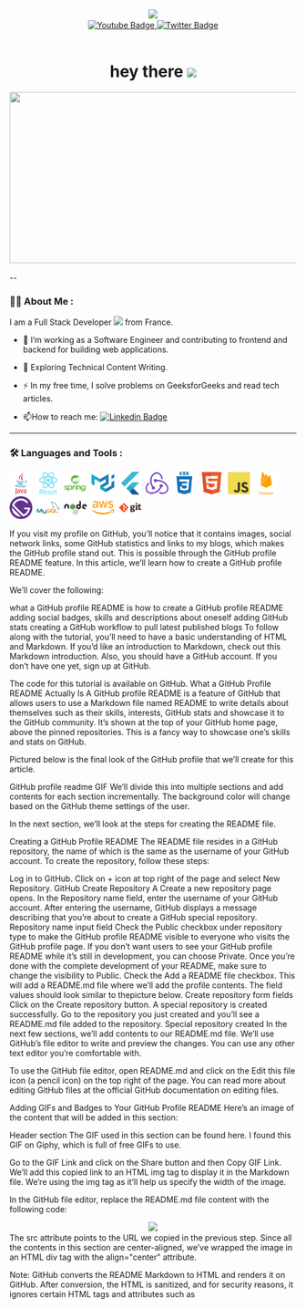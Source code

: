 <div id="header" align="center">
  <img src="https://media.giphy.com/media/M9gbBd9nbDrOTu1Mqx/giphy.gif" width="100"/>
</div>

<div id="badges" align="center">
  <a href="https://www.youtube.com/@FuRyMatZ">
    <img src="https://img.shields.io/badge/YouTube-red?style=for-the-badge&logo=youtube&logoColor=white" alt="Youtube Badge"/>
  </a>
  <a href="https://twitter.com/FuRyMatZ">
    <img src="https://img.shields.io/badge/Twitter-blue?style=for-the-badge&logo=twitter&logoColor=white" alt="Twitter Badge"/>
  </a>
</div>

<div align="center">
<img src="https://komarev.com/ghpvc/?username=FuRyMatZ&style=flat-square&color=blue" alt=""/>

<h1>
  hey there
  <img src="https://media.giphy.com/media/hvRJCLFzcasrR4ia7z/giphy.gif" width="30px"/>
</h1>

</div>

<div align="center">
  <img src="https://media.giphy.com/media/dWesBcTLavkZuG35MI/giphy.gif" width="600" height="300"/>
</div>

--

### :man_technologist: About Me :
I am a Full Stack Developer <img src="https://media.giphy.com/media/WUlplcMpOCEmTGBtBW/giphy.gif" width="30"> from France.

- :telescope: I’m working as a Software Engineer and contributing to frontend and backend for building web applications.

- :seedling: Exploring Technical Content Writing.

- :zap: In my free time, I solve problems on GeeksforGeeks and read tech articles.

- :mailbox:How to reach me: [![Linkedin Badge](https://img.shields.io/badge/-kakbar-blue?style=flat&logo=Linkedin&logoColor=white)](your-linkedin-url)

---

### :hammer_and_wrench: Languages and Tools :

<div>
  <img src="https://github.com/devicons/devicon/blob/master/icons/java/java-original-wordmark.svg" title="Java" alt="Java" width="40" height="40"/>&nbsp;
  <img src="https://github.com/devicons/devicon/blob/master/icons/react/react-original-wordmark.svg" title="React" alt="React" width="40" height="40"/>&nbsp;
  <img src="https://github.com/devicons/devicon/blob/master/icons/spring/spring-original-wordmark.svg" title="Spring" alt="Spring" width="40" height="40"/>&nbsp;
  <img src="https://github.com/devicons/devicon/blob/master/icons/materialui/materialui-original.svg" title="Material UI" alt="Material UI" width="40" height="40"/>&nbsp;
  <img src="https://github.com/devicons/devicon/blob/master/icons/flutter/flutter-original.svg" title="Flutter" alt="Flutter" width="40" height="40"/>&nbsp;
  <img src="https://github.com/devicons/devicon/blob/master/icons/redux/redux-original.svg" title="Redux" alt="Redux " width="40" height="40"/>&nbsp;
  <img src="https://github.com/devicons/devicon/blob/master/icons/css3/css3-plain-wordmark.svg"  title="CSS3" alt="CSS" width="40" height="40"/>&nbsp;
  <img src="https://github.com/devicons/devicon/blob/master/icons/html5/html5-original.svg" title="HTML5" alt="HTML" width="40" height="40"/>&nbsp;
  <img src="https://github.com/devicons/devicon/blob/master/icons/javascript/javascript-original.svg" title="JavaScript" alt="JavaScript" width="40" height="40"/>&nbsp;
  <img src="https://github.com/devicons/devicon/blob/master/icons/firebase/firebase-plain-wordmark.svg" title="Firebase" alt="Firebase" width="40" height="40"/>&nbsp;
  <img src="https://github.com/devicons/devicon/blob/master/icons/gatsby/gatsby-original.svg" title="Gatsby"  alt="Gatsby" width="40" height="40"/>&nbsp;
  <img src="https://github.com/devicons/devicon/blob/master/icons/mysql/mysql-original-wordmark.svg" title="MySQL"  alt="MySQL" width="40" height="40"/>&nbsp;
  <img src="https://github.com/devicons/devicon/blob/master/icons/nodejs/nodejs-original-wordmark.svg" title="NodeJS" alt="NodeJS" width="40" height="40"/>&nbsp;
  <img src="https://github.com/devicons/devicon/blob/master/icons/amazonwebservices/amazonwebservices-plain-wordmark.svg" title="AWS" alt="AWS" width="40" height="40"/>&nbsp;
  <img src="https://github.com/devicons/devicon/blob/master/icons/git/git-original-wordmark.svg" title="Git" **alt="Git" width="40" height="40"/>
</div>

If you visit my profile on GitHub, you’ll notice that it contains images, social network links, some GitHub statistics and links to my blogs, which makes the GitHub profile stand out. This is possible through the GitHub profile README feature. In this article, we’ll learn how to create a GitHub profile README.

We’ll cover the following:

what a GitHub profile README is
how to create a GitHub profile README
adding social badges, skills and descriptions about oneself
adding GitHub stats
creating a GitHub workflow to pull latest published blogs
To follow along with the tutorial, you’ll need to have a basic understanding of HTML and Markdown. If you’d like an introduction to Markdown, check out this Markdown introduction. Also, you should have a GitHub account. If you don’t have one yet, sign up at GitHub.

The code for this tutorial is available on GitHub.
What a GitHub Profile README Actually Is
A GitHub profile README is a feature of GitHub that allows users to use a Markdown file named README to write details about themselves such as their skills, interests, GitHub stats and showcase it to the GitHub community. It’s shown at the top of your GitHub home page, above the pinned repositories. This is a fancy way to showcase one’s skills and stats on GitHub.

Pictured below is the final look of the GitHub profile that we’ll create for this article.

GitHub profile readme GIF
We’ll divide this into multiple sections and add contents for each section incrementally. The background color will change based on the GitHub theme settings of the user.

In the next section, we’ll look at the steps for creating the README file.

Creating a GitHub Profile README
The README file resides in a GitHub repository, the name of which is the same as the username of your GitHub account. To create the repository, follow these steps:

Log in to GitHub.
Click on + icon at top right of the page and select New Repository.
GitHub Create Repository
A Create a new repository page opens. In the Repository name field, enter the username of your GitHub account. After entering the username, GitHub displays a message describing that you’re about to create a GitHub special repository.
Repository name input field
Check the Public checkbox under repository type to make the GitHub profile README visible to everyone who visits the GitHub profile page. If you don’t want users to see your GitHub profile README while it’s still in development, you can choose Private. Once you’re done with the complete development of your README, make sure to change the visibility to Public.
Check the Add a README file checkbox. This will add a README.md file where we’ll add the profile contents. The field values should look similar to thepicture below.
Create repository form fields
Click on the Create repository button. A special repository is created successfully. Go to the repository you just created and you’ll see a README.md file added to the repository.
Special repository created
In the next few sections, we’ll add contents to our README.md file. We’ll use GitHub’s file editor to write and preview the changes. You can use any other text editor you’re comfortable with.

To use the GitHub file editor, open README.md and click on the Edit this file icon (a pencil icon) on the top right of the page. You can read more about editing GitHub files at the official GitHub documentation on editing files.

Adding GIFs and Badges to Your GitHub Profile README
Here’s an image of the content that will be added in this section:

Header section
The GIF used in this section can be found here. I found this GIF on Giphy, which is full of free GIFs to use.

Go to the GIF Link and click on the Share button and then Copy GIF Link. We’ll add this copied link to an HTML img tag to display it in the Markdown file. We’re using the img tag as it’ll help us specify the width of the image.

In the GitHub file editor, replace the README.md file content with the following code:

<div id="header" align="center">
  <img src="https://media.giphy.com/media/M9gbBd9nbDrOTu1Mqx/giphy.gif" width="100"/>
</div>
The src attribute points to the URL we copied in the previous step. Since all the contents in this section are center-aligned, we’ve wrapped the image in an HTML div tag with the align="center" attribute.

Note: GitHub converts the README Markdown to HTML and renders it on GitHub. After conversion, the HTML is sanitized, and for security reasons, it ignores certain HTML tags and attributes such as <script>, <style>, style etc. For this reason, we’ve used an align attribute instead of CSS.

Now go to the preview tab. Pictured below is the output we get.

GIF preview
Next, we’ll add social network badges. On clicking the badge, it will redirect to the respective social networking sites. You can add social badges of various websites like Instagram, Facebook, Twitter, etc. For this tutorial, we’ll add three: Twitter, YouTube and LinkedIn.

To get the respective badges for each social network, we’ll use Shields.io, which provides various endpoints letting users create and customize social badges. We’ll use the https://img.shields.io/badge/ URL and pass additional parameters to this URL to get the respective social badges.

The first parameter we’ll pass is of the following format:

Label-Color
Label is the social network site name shown on the badge.
Color is the color of the badge.

For the three social networks, the values for this parameter will be:

LinkedIn: LinkedIn-blue
Twitter: Twitter-blue
YouTube: YouTube-red
When combined with https://img.shields.io/badge/, the following URL is created for LinkedIn:

https://img.shields.io/badge/LinkedIn-blue
After entering the above URL in the browser, we get the following output:

Linkedin badge with no styling
Note that we don’t have the icon for the badge added yet. To add it, we’ll use two query parameters in the following format:

logo={your social network icon name}
logoColor={color of the icon}
We’ll add both the parameters to the URL as below:

https://img.shields.io/badge/LinkedIn-blue?logo=linkedin&logoColor=white
We’ll also add a style parameter to the above URL. There are various styling options available, the details of which you can find at Shields.io. We’ll use for-the-badge styling.

The final URL for LinkedIn will be:

https://img.shields.io/badge/LinkedIn-blue?logo=linkedin&logoColor=white&style=for-the-badge
Now, when we hit this URL in the browser, we get the output pictured below.

Linkedin badge with styling
Similarly, we create URLs for other badges:

https://img.shields.io/badge/YouTube-red?style=for-the-badge&logo=youtube&logoColor=white
https://img.shields.io/badge/Twitter-blue?style=for-the-badge&logo=twitter&logoColor=white
We’ll wrap each URL in img tag like so:

<div id="badges">
  <img src="https://img.shields.io/badge/LinkedIn-blue?style=for-the-badge&logo=linkedin&logoColor=white" alt="LinkedIn Badge"/>
  <img src="https://img.shields.io/badge/YouTube-red?style=for-the-badge&logo=youtube&logoColor=white" alt="Youtube Badge"/>
  <img src="https://img.shields.io/badge/Twitter-blue?style=for-the-badge&logo=twitter&logoColor=white" alt="Twitter Badge"/>
</div>
We’ve wrapped the images in <div> tags to make sure all badges come on a single line. The above code will only display the image generated from the URL. To add hyperlinks for each of the badges, we’ll wrap each image with an <a> tag.

Build Your Own Developer Portfolio
Add the below code inside the <div> tag with id="header" and after the GIF <img> tag. Make sure to change the href attribute to point to your social profiles:

<div id="badges">
  <a href="your-linkedin-URL">
    <img src="https://img.shields.io/badge/LinkedIn-blue?style=for-the-badge&logo=linkedin&logoColor=white" alt="LinkedIn Badge"/>
  </a>
  <a href="your-youtube-URL">
    <img src="https://img.shields.io/badge/YouTube-red?style=for-the-badge&logo=youtube&logoColor=white" alt="Youtube Badge"/>
  </a>
  <a href="your-twitter-URL">
    <img src="https://img.shields.io/badge/Twitter-blue?style=for-the-badge&logo=twitter&logoColor=white" alt="Twitter Badge"/>
  </a>
</div>
Pictured below is the output we get.

Badges preview
Next in this section, we have a profile views counter. It counts the number of visits your GitHub profile gets. We’ll use an open-source project that offers the view-counter badge, the documentation of which is available at GitHub Profile Views Counter. We use it in a similar way we used the social badges. Below is the endpoint for the same. We’ll also added some styling parameters to this URL:

https://komarev.com/ghpvc/?username=your-github-username
Add the below code after the <div> tag with id="badges". Make sure to replace your-github-username with your username:

<img src="https://komarev.com/ghpvc/?username=your-github-username&style=flat-square&color=blue" alt=""/>
Pictured below is the output we get.

Profile counter preview
The last part of this sections is text with a wave (:wave:) GIF. The GIF is taken from Giphy and can be found here.

Add the below code after the profile view counter <img> tag:

<h1>
  hey there
  <img src="https://media.giphy.com/media/hvRJCLFzcasrR4ia7z/giphy.gif" width="30px"/>
</h1>
The output is pictured below.

Hey there text preview
Save the changes by clicking on the Commit changes button. This completes the first section of the GitHub profile README. Let’s move to adding more content to our README.md file.

Adding a Banner GIF and About Me Section
Here’s what we’ll be adding to our profile page in this section:

About me section
In this section, we’ll add GIF and some words describing details about ourself. You can find the GIF here.

To add the GIF, we’ll use an <img> tag, specify a height and width and wrap it inside a <div> to center the GIF using align="center". Add the following code to your README.md file:

<div align="center">
  <img src="https://media.giphy.com/media/dWesBcTLavkZuG35MI/giphy.gif" width="600" height="300"/>
</div>
The output of this is shown below.

GIF banner preview
Next, we’ll add the contents for the About Me section. For the description text we’ll use Markdown syntax, as we don’t need any sort of alignments. Append the below code in README.md:

---

### :woman_technologist: About Me :
--- is to add a horizontal rule before a new section. A horizontal rule in Markdown should be surrounded by blank lines. :woman_technologist: is the shortcode for the emoji used. For a male version, you can use :man_technologist:. For others, you can use :technologist:. You can find a list of emojis and the corresponding shortcodes in the GitHub repo.

Next, we’ll add a personal one-line introduction and use a wave (:wave:) GIF. Append the below code to README.md:

I am a Full Stack Developer <img src="https://media.giphy.com/media/WUlplcMpOCEmTGBtBW/giphy.gif" width="30"> from India.
Next is a list of points about yourself. To display a list, we’ll use - Markdown syntax. We’ll also prefix each line with an emoji. Add the following code to README.md and make changes according to your profile. Also, change your-linkedin-url to your profile URL:

- :telescope: I’m working as a Software Engineer and contributing to frontend and backend for building web applications.

- :seedling: Exploring Technical Content Writing.

- :zap: In my free time, I solve problems on GeeksforGeeks and read tech articles.

- :mailbox:How to reach me: [![Linkedin Badge](https://img.shields.io/badge/-kakbar-blue?style=flat&logo=Linkedin&logoColor=white)](your-linkedin-url)
Note that in the last line, the inner ![]() syntax is to display the LinkedIn badge image. The outer []() is Markdown hyperlink syntax to make the badge point to the LinkedIn profile URL. We’ve used Shields.io here for displaying a customized LinkedIn badge. You can also add any other links where people can reach out to you.

See the output in the picture below.

About yourself description preview
Adding Languages and Tools
Here’s a picture of the content that we’ll add in this section.

Languages and tools section
For the heading, add the following code to README.md:

---

### :hammer_and_wrench: Languages and Tools :
We’ll add images representing technologies and skills one holds. You can find several free logos for many languages and tools in the DevIcons GitHub Repository.

Go to the icons folder and search and open the react folder. You’ll find images in SVG and EPS format. Click on any image and copy the URL shown in the browser’s address bar.

DevIcons react logo
We’ll use this URL in the <img> tag and specify the height and width attribute accordingly. Similarly, you can search for other skills and add them in separate <img> tags.

Append the below code to README.md. Add/remove the necessary skills you want in your profile:

<div>
  <img src="https://github.com/devicons/devicon/blob/master/icons/java/java-original-wordmark.svg" title="Java" alt="Java" width="40" height="40"/>&nbsp;
  <img src="https://github.com/devicons/devicon/blob/master/icons/react/react-original-wordmark.svg" title="React" alt="React" width="40" height="40"/>&nbsp;
  <img src="https://github.com/devicons/devicon/blob/master/icons/spring/spring-original-wordmark.svg" title="Spring" alt="Spring" width="40" height="40"/>&nbsp;
  <img src="https://github.com/devicons/devicon/blob/master/icons/materialui/materialui-original.svg" title="Material UI" alt="Material UI" width="40" height="40"/>&nbsp;
  <img src="https://github.com/devicons/devicon/blob/master/icons/flutter/flutter-original.svg" title="Flutter" alt="Flutter" width="40" height="40"/>&nbsp;
  <img src="https://github.com/devicons/devicon/blob/master/icons/redux/redux-original.svg" title="Redux" alt="Redux " width="40" height="40"/>&nbsp;
  <img src="https://github.com/devicons/devicon/blob/master/icons/css3/css3-plain-wordmark.svg"  title="CSS3" alt="CSS" width="40" height="40"/>&nbsp;
  <img src="https://github.com/devicons/devicon/blob/master/icons/html5/html5-original.svg" title="HTML5" alt="HTML" width="40" height="40"/>&nbsp;
  <img src="https://github.com/devicons/devicon/blob/master/icons/javascript/javascript-original.svg" title="JavaScript" alt="JavaScript" width="40" height="40"/>&nbsp;
  <img src="https://github.com/devicons/devicon/blob/master/icons/firebase/firebase-plain-wordmark.svg" title="Firebase" alt="Firebase" width="40" height="40"/>&nbsp;
  <img src="https://github.com/devicons/devicon/blob/master/icons/gatsby/gatsby-original.svg" title="Gatsby"  alt="Gatsby" width="40" height="40"/>&nbsp;
  <img src="https://github.com/devicons/devicon/blob/master/icons/mysql/mysql-original-wordmark.svg" title="MySQL"  alt="MySQL" width="40" height="40"/>&nbsp;
  <img src="https://github.com/devicons/devicon/blob/master/icons/nodejs/nodejs-original-wordmark.svg" title="NodeJS" alt="NodeJS" width="40" height="40"/>&nbsp;
  <img src="https://github.com/devicons/devicon/blob/master/icons/amazonwebservices/amazonwebservices-plain-wordmark.svg" title="AWS" alt="AWS" width="40" height="40"/>&nbsp;
  <img src="https://github.com/devicons/devicon/blob/master/icons/git/git-original-wordmark.svg" title="Git" **alt="Git" width="40" height="40"/>
</div>

The results are pictured below.

Languages and tools preview
Adding GitHub Stats
Here’s an image of what we’ll add in this section.

GitHub stats section
For heading, add the following code to README.md:

---

### :fire: My Stats :

[![GitHub Streak](http://github-readme-streak-stats.herokuapp.com?user=FuRyMatZ&theme=dark&background=000000)](https://git.io/streak-stats)

[![Top Langs](https://github-readme-stats.vercel.app/api/top-langs/?username=FuRyMatZ&layout=compact&theme=vision-friendly-dark)](https://github.com/anuraghazra/github-readme-stats)






<!--
### Hi there 👋
**FuRyMatZ/FuRyMatZ** is a ✨ _special_ ✨ repository because its `README.md` (this file) appears on your GitHub profile.

Here are some ideas to get you started:

- 🔭 I’m currently working on ...
- 🌱 I’m currently learning ...
- 👯 I’m looking to collaborate on ...
- 🤔 I’m looking for help with ...
- 💬 Ask me about ...
- 📫 How to reach me: ...
- 😄 Pronouns: ...
- ⚡ Fun fact: ...
-->

